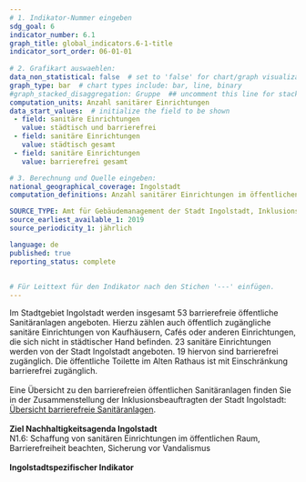 ```yaml
---
# 1. Indikator-Nummer eingeben 
sdg_goal: 6 
indicator_number: 6.1
graph_title: global_indicators.6-1-title
indicator_sort_order: 06-01-01
 
# 2. Grafikart auswaehlen: 
data_non_statistical: false  # set to 'false' for chart/graph visualization 
graph_type: bar  # chart types include: bar, line, binary 
#graph_stacked_disaggregation: Gruppe  ## uncomment this line for stacked bars. eplace 'Geschlecht' with the field of aggregation. 
computation_units: Anzahl sanitärer Einrichtungen 
data_start_values:  # initialize the field to be shown  
 - field: sanitäre Einrichtungen 
   value: städtisch und barrierefrei
 - field: sanitäre Einrichtungen 
   value: städtisch gesamt
 - field: sanitäre Einrichtungen 
   value: barrierefrei gesamt

# 3. Berechnung und Quelle eingeben: 
national_geographical_coverage: Ingolstadt 
computation_definitions: Anzahl sanitärer Einrichtungen im öffentlichen Raum und Anteil der barrierefreien Einrichtungen

SOURCE_TYPE: Amt für Gebäudemanagement der Stadt Ingolstadt, Inklusionsbeauftragte der Stadt Ingolstadt   # data source  
source_earliest_available_1: 2019
source_periodicity_1: jährlich

language: de   
published: true 
reporting_status: complete
 
 
# Für Leittext für den Indikator nach den Stichen '---' einfügen. 
---
```

Im Stadtgebiet Ingolstadt werden insgesamt 53 barrierefreie öffentliche Sanitäranlagen angeboten. Hierzu zählen auch öffentlich zugängliche sanitäre Einrichtungen von Kaufhäusern, Cafés oder anderen Einrichtungen, die sich nicht in städtischer Hand befinden. 23 sanitäre Einrichtungen werden von der Stadt Ingolstadt angeboten. 19 hiervon sind barrierefrei zugänglich. Die öffentliche Toilette im Alten Rathaus ist mit Einschränkung barrierefrei zugänglich.<br>
<br>
Eine Übersicht zu den barrierefreien öffentlichen Sanitäranlagen finden Sie in der Zusammenstellung der Inklusionsbeauftragten der Stadt Ingolstadt: <a href="https://www.ingolstadt.de/?object=tx,3052.74.1">Übersicht barrierefreie Sanitäranlagen</a>.<br>
<br>
<b>Ziel Nachhaltigkeitsagenda Ingolstadt</b><br>
N1.6: Schaffung von sanitären Einrichtungen im öffentlichen Raum, Barrierefreiheit beachten, Sicherung vor Vandalismus<br>
<br>
<b>Ingolstadtspezifischer Indikator</b>
